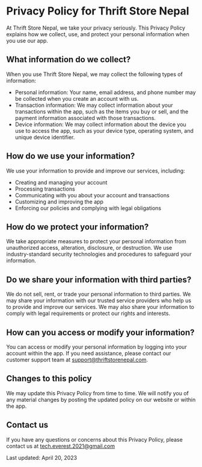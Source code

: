 # Privacy Policy for Thrift Store Nepal

At Thrift Store Nepal, we take your privacy seriously. This Privacy Policy explains how we collect, use, and protect your personal information when you use our app.

## What information do we collect?

When you use Thrift Store Nepal, we may collect the following types of information:

- Personal information: Your name, email address, and phone number may be collected when you create an account with us.
- Transaction information: We may collect information about your transactions within the app, such as the items you buy or sell, and the payment information associated with those transactions.
- Device information: We may collect information about the device you use to access the app, such as your device type, operating system, and unique device identifier.

## How do we use your information?

We use your information to provide and improve our services, including:

- Creating and managing your account
- Processing transactions
- Communicating with you about your account and transactions
- Customizing and improving the app
- Enforcing our policies and complying with legal obligations

## How do we protect your information?

We take appropriate measures to protect your personal information from unauthorized access, alteration, disclosure, or destruction. We use industry-standard security technologies and procedures to safeguard your information.

## Do we share your information with third parties?

We do not sell, rent, or trade your personal information to third parties. We may share your information with our trusted service providers who help us to provide and improve our services. We may also share your information to comply with legal requirements or protect our rights and interests.

## How can you access or modify your information?

You can access or modify your personal information by logging into your account within the app. If you need assistance, please contact our customer support team at support@thriftstorenepal.com.

## Changes to this policy

We may update this Privacy Policy from time to time. We will notify you of any material changes by posting the updated policy on our website or within the app.

## Contact us

If you have any questions or concerns about this Privacy Policy, please contact us at tech.everest.2021@gmail.com

Last updated: April 20, 2023
